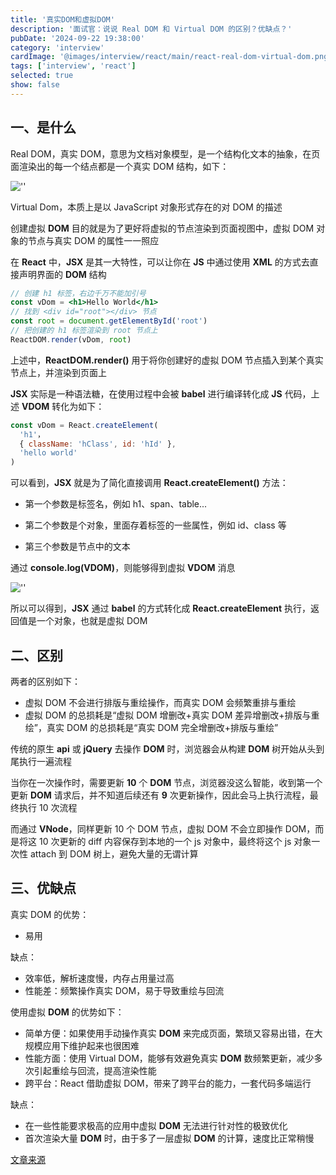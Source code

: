 ```yaml
---
title: '真实DOM和虚拟DOM'
description: '面试官：说说 Real DOM 和 Virtual DOM 的区别？优缺点？'
pubDate: '2024-09-22 19:38:00'
category: 'interview'
cardImage: '@images/interview/react/main/react-real-dom-virtual-dom.png'
tags: ['interview', 'react']
selected: true
show: false
---
```


## 一、是什么

Real DOM，真实 DOM，意思为文档对象模型，是一个结构化文本的抽象，在页面渲染出的每一个结点都是一个真实 DOM 结构，如下：

![''](@images/interview/react/react-real-dom-virtual-dom/image.png)

Virtual Dom，本质上是以 JavaScript 对象形式存在的对 DOM 的描述

创建虚拟 **DOM** 目的就是为了更好将虚拟的节点渲染到页面视图中，虚拟 DOM 对象的节点与真实 DOM 的属性一一照应

在 **React** 中，**JSX** 是其一大特性，可以让你在 **JS** 中通过使用 **XML** 的方式去直接声明界面的 **DOM** 结构

```jsx
// 创建 h1 标签，右边千万不能加引号
const vDom = <h1>Hello World</h1>
// 找到 <div id="root"></div> 节点
const root = document.getElementById('root')
// 把创建的 h1 标签渲染到 root 节点上
ReactDOM.render(vDom, root)
```

上述中，**ReactDOM.render()** 用于将你创建好的虚拟 DOM 节点插入到某个真实节点上，并渲染到页面上

**JSX** 实际是一种语法糖，在使用过程中会被 **babel** 进行编译转化成 **JS** 代码，上述 **VDOM** 转化为如下：

```jsx
const vDom = React.createElement(
  'h1'，
  { className: 'hClass', id: 'hId' },
  'hello world'
)
```

可以看到，**JSX** 就是为了简化直接调用 **React.createElement()** 方法：

- 第一个参数是标签名，例如 h1、span、table...

- 第二个参数是个对象，里面存着标签的一些属性，例如 id、class 等

- 第三个参数是节点中的文本

通过 **console.log(VDOM)**，则能够得到虚拟 **VDOM** 消息

![''](@images/interview/react/react-real-dom-virtual-dom/image2.png)

所以可以得到，**JSX** 通过 **babel** 的方式转化成 **React.createElement** 执行，返回值是一个对象，也就是虚拟 DOM

## 二、区别

两者的区别如下：

- 虚拟 DOM 不会进行排版与重绘操作，而真实 DOM 会频繁重排与重绘
- 虚拟 DOM 的总损耗是“虚拟 DOM 增删改+真实 DOM 差异增删改+排版与重绘”，真实 DOM 的总损耗是“真实 DOM 完全增删改+排版与重绘”

传统的原生 **api** 或 **jQuery** 去操作 **DOM** 时，浏览器会从构建 **DOM** 树开始从头到尾执行一遍流程

当你在一次操作时，需要更新 **10** 个 **DOM** 节点，浏览器没这么智能，收到第一个更新 **DOM** 请求后，并不知道后续还有 **9** 次更新操作，因此会马上执行流程，最终执行 10 次流程

而通过 **VNode**，同样更新 10 个 DOM 节点，虚拟 DOM 不会立即操作 DOM，而是将这 10 次更新的 diff 内容保存到本地的一个 js 对象中，最终将这个 js 对象一次性 attach 到 DOM 树上，避免大量的无谓计算

## 三、优缺点

真实 DOM 的优势：

- 易用

缺点：

- 效率低，解析速度慢，内存占用量过高
- 性能差：频繁操作真实 DOM，易于导致重绘与回流

使用虚拟 **DOM** 的优势如下：

- 简单方便：如果使用手动操作真实 **DOM** 来完成页面，繁琐又容易出错，在大规模应用下维护起来也很困难
- 性能方面：使用 Virtual DOM，能够有效避免真实 **DOM** 数频繁更新，减少多次引起重绘与回流，提高渲染性能
- 跨平台：React 借助虚拟 DOM，带来了跨平台的能力，一套代码多端运行

缺点：

- 在一些性能要求极高的应用中虚拟 **DOM** 无法进行针对性的极致优化
- 首次渲染大量 **DOM** 时，由于多了一层虚拟 **DOM** 的计算，速度比正常稍慢

[文章来源](https://vue3js.cn/interview/React/Real%20DOM_Virtual%20DOM.html)
